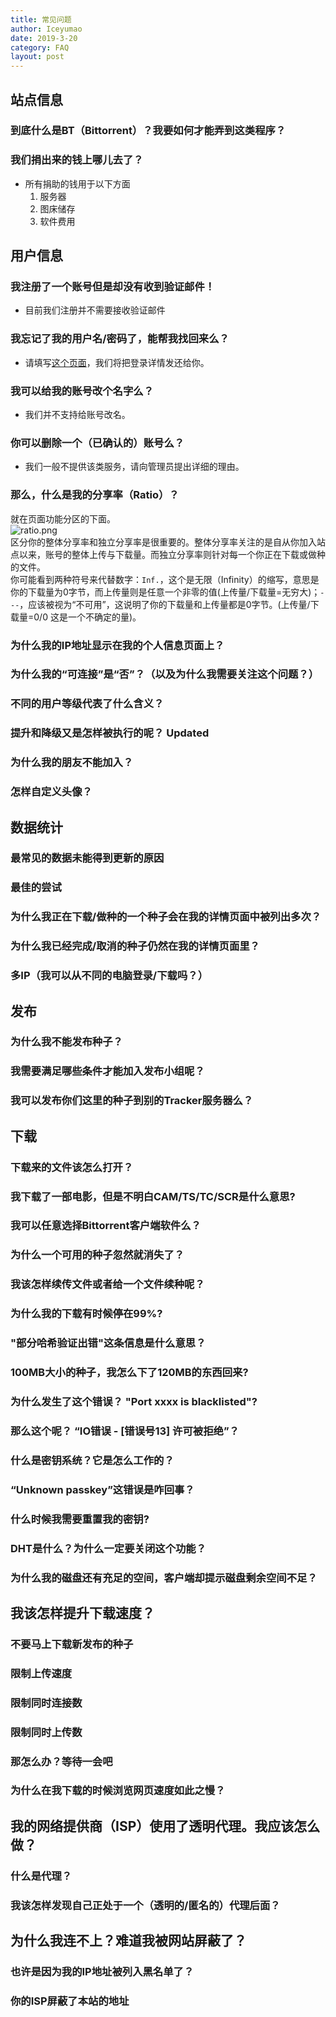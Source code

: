 ```yaml
---
title: 常见问题
author: Iceyumao
date: 2019-3-20
category: FAQ
layout: post
---
```


## 站点信息
### 到底什么是BT（Bittorrent）？我要如何才能弄到这类程序？
### 我们捐出来的钱上哪儿去了？
- 所有捐助的钱用于以下方面
  1. 服务器
  2. 图床储存
  3. 软件费用


## 用户信息
### 我注册了一个账号但是却没有收到验证邮件！
- 目前我们注册并不需要接收验证邮件

### 我忘记了我的用户名/密码了，能帮我找回来么？
- 请填写[这个页面](https://www.hddolby.com/recover.php)，我们将把登录详情发还给你。

### 我可以给我的账号改个名字么？
- 我们并不支持给账号改名。
### 你可以删除一个（已确认的）账号么？
- 我们一般不提供该类服务，请向管理员提出详细的理由。

### 那么，什么是我的分享率（Ratio）？
就在页面功能分区的下面。  
![ratio.png](https://img.ptdream.net/o/ptdream-img/2023/11/28/ratio.png)  
区分你的整体分享率和独立分享率是很重要的。整体分享率关注的是自从你加入站点以来，账号的整体上传与下载量。而独立分享率则针对每一个你正在下载或做种的文件。  
你可能看到两种符号来代替数字：`Inf.`，这个是无限（Infinity）的缩写，意思是你的下载量为0字节，而上传量则是任意一个非零的值(上传量/下载量=无穷大)；`---`，应该被视为“不可用”，这说明了你的下载量和上传量都是0字节。(上传量/下载量=0/0 这是一个不确定的量)。  

### 为什么我的IP地址显示在我的个人信息页面上？
### 为什么我的“可连接”是“否”？（以及为什么我需要关注这个问题？）
### 不同的用户等级代表了什么含义？
### 提升和降级又是怎样被执行的呢？ Updated
### 为什么我的朋友不能加入？
### 怎样自定义头像？

## 数据统计
### 最常见的数据未能得到更新的原因
### 最佳的尝试
### 为什么我正在下载/做种的一个种子会在我的详情页面中被列出多次？
### 为什么我已经完成/取消的种子仍然在我的详情页面里？
### 多IP（我可以从不同的电脑登录/下载吗？）

## 发布
### 为什么我不能发布种子？
### 我需要满足哪些条件才能加入发布小组呢？
### 我可以发布你们这里的种子到别的Tracker服务器么？

## 下载
### 下载来的文件该怎么打开？
### 我下载了一部电影，但是不明白CAM/TS/TC/SCR是什么意思?
### 我可以任意选择Bittorrent客户端软件么？
### 为什么一个可用的种子忽然就消失了？
### 我该怎样续传文件或者给一个文件续种呢？
### 为什么我的下载有时候停在99%?
### "部分哈希验证出错"这条信息是什么意思？
### 100MB大小的种子，我怎么下了120MB的东西回来?
### 为什么发生了这个错误？ "Port xxxx is blacklisted"?
### 那么这个呢？ “IO错误 - [错误号13] 许可被拒绝”？
### 什么是密钥系统？它是怎么工作的？
### “Unknown passkey”这错误是咋回事？
### 什么时候我需要重置我的密钥?
### DHT是什么？为什么一定要关闭这个功能？
### 为什么我的磁盘还有充足的空间，客户端却提示磁盘剩余空间不足？

## 我该怎样提升下载速度？
### 不要马上下载新发布的种子
### 限制上传速度
### 限制同时连接数
### 限制同时上传数
### 那怎么办？等待一会吧
### 为什么在我下载的时候浏览网页速度如此之慢？

## 我的网络提供商（ISP）使用了透明代理。我应该怎么做？
### 什么是代理？
### 我该怎样发现自己正处于一个（透明的/匿名的）代理后面？


## 为什么我连不上？难道我被网站屏蔽了？
### 也许是因为我的IP地址被列入黑名单了？
### 你的ISP屏蔽了本站的地址

